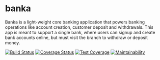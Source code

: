 # banka
Banka is a light-weight core banking application that powers banking operations like account creation, customer deposit and withdrawals. This app is meant to support a single bank, where users can signup and create bank accounts online, but must visit the branch to withdraw or deposit money.

[![Build Status](https://travis-ci.org/lateef-OG/banka.svg?branch=dev)](https://travis-ci.org/lateef-OG/banka)
[![Coverage Status](https://coveralls.io/repos/github/lateef-OG/banka/badge.svg?branch=dev)](https://coveralls.io/github/lateef-OG/banka?branch=dev)
[![Test Coverage](https://api.codeclimate.com/v1/badges/1a93d58fca21551a1d3a/test_coverage)](https://codeclimate.com/github/lateef-OG/banka/test_coverage)
[![Maintainability](https://api.codeclimate.com/v1/badges/1a93d58fca21551a1d3a/maintainability)](https://codeclimate.com/github/lateef-OG/banka/maintainability)